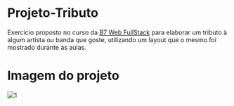 # Projeto-Tributo
Exercicio proposto no curso da <a href="">B7 Web FullStack</a> para elaborar um tributo à algum artista ou banda que goste, 
utilizando um layout que o mesmo foi mostrado durante as aulas.

# Imagem do projeto

![1](https://user-images.githubusercontent.com/63603331/135673250-68c44729-f501-417b-9cb8-94b38ce59371.PNG)
